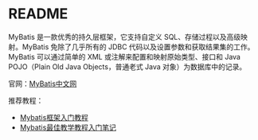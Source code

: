 # README

MyBatis 是一款优秀的持久层框架，它支持自定义 SQL、存储过程以及高级映射。MyBatis 免除了几乎所有的 JDBC 代码以及设置参数和获取结果集的工作。MyBatis 可以通过简单的 XML 或注解来配置和映射原始类型、接口和 Java POJO（Plain Old Java Objects，普通老式 Java 对象）为数据库中的记录。

官网：[MyBatis中文网](https://mybatis.net.cn/)

推荐教程：

-   [Mybatis框架入门教程](http://c.biancheng.net/mybatis/)
-   [Mybatis最佳教学教程入门笔记](https://www.jianshu.com/p/d9b43656784a)

